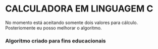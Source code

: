 # CALCULADORA EM LINGUAGEM C

No momento está aceitando somente dois valores para cálculo.
Posteriomente eu posso melhorar o algoritmo.

### Algoritmo criado para fins educacionais
